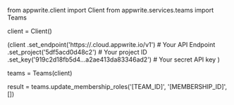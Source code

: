 from appwrite.client import Client
from appwrite.services.teams import Teams

client = Client()

(client
  .set_endpoint('https://<REGION>.cloud.appwrite.io/v1') # Your API Endpoint
  .set_project('5df5acd0d48c2') # Your project ID
  .set_key('919c2d18fb5d4...a2ae413da83346ad2') # Your secret API key
)

teams = Teams(client)

result = teams.update_membership_roles('[TEAM_ID]', '[MEMBERSHIP_ID]', [])
